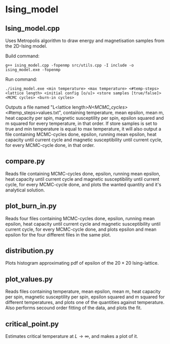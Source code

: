# Ising_model

## Ising_model.cpp
Uses Metropolis algorithm to draw energy and magnetisation samples from the 2D-Ising model.

Build command:
```
g++ ising_model.cpp -fopenmp src/utils.cpp -I include -o ising_model.exe -fopenmp
```
Run command:
```
./ising_model.exe <min temperature> <max temperature> <#temp-steps> <lattice length> <initial config [o/u]> <store samples [true/false]> <MCMC cycles> <burn-in cycles>
```
Outputs a file named "L\<lattice length\>_N\<MCMC_cycles\>_\<#temp_steps\>values.txt", containing temperature, mean epsilon, mean m, heat capacity per spin, magnetic susceptility per spin, epsilon squared and m squared for every temperature, in that order. If store samples is set to true and min temperature is equal to max temperature, it will also output a file containing MCMC-cycles done, epsilon, running mean epsilon, heat capacity until current cycle and magnetic susceptibility until current cycle, for every MCMC-cycle done, in that order.

## compare.py
Reads file containing MCMC-cycles done, epsilon, running mean epsilon, heat capacity until current cycle and magnetic susceptibility until current cycle, for every MCMC-cycle done, and plots the wanted quantity and it's analytical solution.

## plot_burn_in.py
Reads four files containing MCMC-cycles done, epsilon, running mean epsilon, heat capacity until current cycle and magnetic susceptibility until current cycle, for every MCMC-cycle done, and plots epsilon and mean epsilon for the four different files in the same plot.

## distribution.py
Plots histogram approximating pdf of epsilon of the $20 \times 20$ Ising-lattice.

## plot_values.py
Reads files containing temperature, mean epsilon, mean m, heat capacity per spin, magnetic susceptility per spin, epsilon squared and m squared for different temperatures, and plots one of the quantities against temperature. Also performs secound order fitting of the data, and plots the fit.

## critical_point.py
Estimates critical temperature at $L \rightarrow \infty$, and makes a plot of it.

